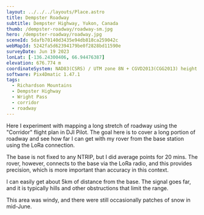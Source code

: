 ```yaml
---
layout: ../../../layouts/Place.astro
title: Dempster Roadway
subtitle: Dempster Highway, Yukon, Canada
thumb: /dempster-roadway/roadway-sm.jpg
hero: /dempster-roadway/roadway.jpg
sceneId: 5dafb70140d3435e94db818ca259042c
webMapId: 5242fa5d62394179be0f2828bd11590e
surveyDate: Jun 19 2023
lonLat: [-136.24300406, 66.94476387]
elevation: 676.774 m
coordinateSystem: NAD83(CSRS) / UTM zone 8N + CGVD2013(CGG2013) height
software: Pix4Dmatic 1.47.1
tags:
  - Richardson Mountains
  - Dempster Highway
  - Wright Pass
  - corridor
  - roadway
---
```


Here I experiment with mapping a long stretch of roadway using the "Corridor" flight plan in DJI Pilot. The goal here is to cover a long portion of roadway and see how far I can get with my rover from the base station using the LoRa connection.

The base is not fixed to any NTRIP, but I did average points for 20 mins. The rover, however, connects to the base via the LoRa radio, and this provides precision, which is more important than accuracy in this context.

I can easily get about 5km of distance from the base. The signal goes far, and it is typically hills and other obstructions that limit the range.

This area was windy, and there were still occasionally patches of snow in mid-June.
